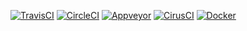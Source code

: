 [![TravisCI](https://travis-ci.org/mpromonet/dockertest.png)](https://travis-ci.org/mpromonet/dockertest)
[![CircleCI](https://circleci.com/gh/mpromonet/dockertest.svg?style=shield)](https://circleci.com/gh/mpromonet/dockertest)
[![Appveyor](https://ci.appveyor.com/api/projects/status/github/mpromonet/dockertest?branch=master&svg=true)](https://ci.appveyor.com/project/mpromonet/dockertest)
[![CirusCI](https://api.cirrus-ci.com/github/mpromonet/dockertest.svg)](https://cirrus-ci.com/github/mpromonet/dockertest)
[![Docker](https://img.shields.io/docker/pulls/mpromonet/dockertest.svg)](https://hub.docker.com/r/mpromonet/dockertest/)
